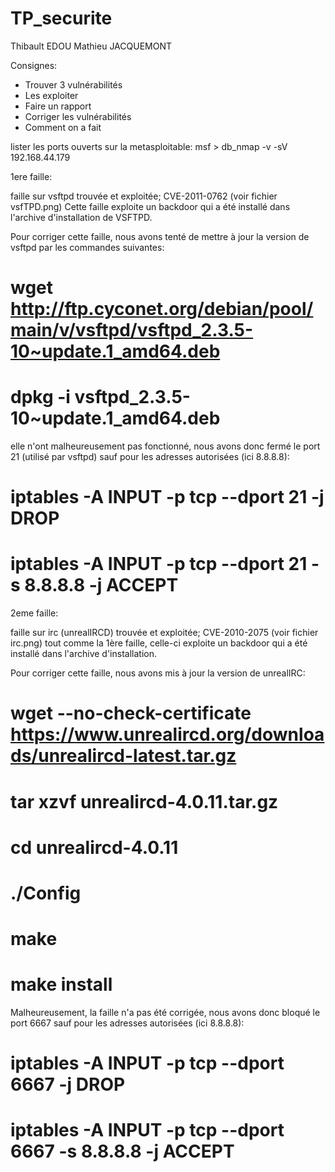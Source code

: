 # TP_securite
Thibault EDOU
Mathieu JACQUEMONT

Consignes:
- Trouver 3 vulnérabilités
- Les exploiter
- Faire un rapport
- Corriger les vulnérabilités
- Comment on a fait


lister les ports ouverts sur la metasploitable:
msf > db_nmap -v -sV 192.168.44.179


1ere faille:

faille sur vsftpd trouvée et exploitée; CVE-2011-0762 (voir fichier vsfTPD.png)
Cette faille exploite un backdoor qui a été installé dans l'archive d'installation de VSFTPD.

Pour corriger cette faille, nous avons tenté de mettre à jour la version de vsftpd par les commandes suivantes:
# wget http://ftp.cyconet.org/debian/pool/main/v/vsftpd/vsftpd_2.3.5-10~update.1_amd64.deb
# dpkg -i vsftpd_2.3.5-10~update.1_amd64.deb

elle n'ont malheureusement pas fonctionné, nous avons donc fermé le port 21 (utilisé par vsftpd) sauf pour les adresses autorisées (ici 8.8.8.8):
# iptables -A INPUT -p tcp --dport 21 -j DROP
# iptables -A INPUT -p tcp --dport 21 -s 8.8.8.8 -j ACCEPT


2eme faille:

faille sur irc (unrealIRCD) trouvée et exploitée; CVE-2010-2075 (voir fichier irc.png)
tout comme la 1ère faille, celle-ci exploite un backdoor qui a été installé dans l'archive d'installation.

Pour corriger cette faille, nous avons mis à jour la version de unrealIRC: 
# wget --no-check-certificate https://www.unrealircd.org/downloads/unrealircd-latest.tar.gz
# tar xzvf unrealircd-4.0.11.tar.gz
# cd unrealircd-4.0.11
# ./Config
# make
# make install

Malheureusement, la faille n'a pas été corrigée, nous avons donc bloqué le port 6667 sauf pour les adresses autorisées (ici 8.8.8.8):

# iptables -A INPUT -p tcp --dport 6667 -j DROP
# iptables -A INPUT -p tcp --dport 6667 -s 8.8.8.8 -j ACCEPT
